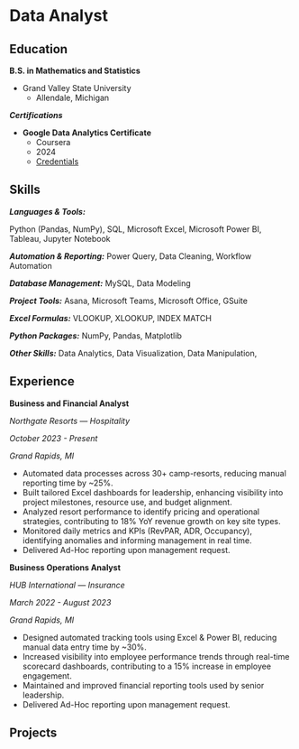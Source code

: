 # Data Analyst

## Education
**B.S. in Mathematics and Statistics**
- Grand Valley State University
  - Allendale, Michigan

***Certifications***
- **Google Data Analytics Certificate**
  - Coursera
  - 2024
  - [Credentials](https://www.credly.com/badges/8e006124-30fd-4f3b-ac73-278c676ca39b/public_url)

## Skills
***Languages & Tools:***

Python (Pandas, NumPy), SQL, Microsoft Excel, Microsoft Power BI, Tableau, Jupyter Notebook

***Automation & Reporting:***    Power Query, Data Cleaning, Workflow Automation

***Database Management:***    MySQL, Data Modeling

***Project Tools:***    Asana, Microsoft Teams, Microsoft Office, GSuite

***Excel Formulas:***    VLOOKUP, XLOOKUP, INDEX MATCH

***Python Packages:***    NumPy, Pandas, Matplotlib

***Other Skills:***    Data Analytics, Data Visualization, Data Manipulation, 

## Experience
**Business and Financial Analyst** 

*Northgate Resorts — Hospitality*	

*October 2023 - Present*

*Grand Rapids, MI*

- Automated data processes across 30+ camp-resorts, reducing manual reporting time by ~25%.
- Built tailored Excel dashboards for leadership, enhancing visibility into project milestones, resource use, and budget alignment.
- Analyzed resort performance to identify pricing and operational strategies, contributing to 18% YoY revenue growth on key site types.
- Monitored daily metrics and KPIs (RevPAR, ADR, Occupancy), identifying anomalies and informing management in real time.
- Delivered Ad-Hoc reporting upon management request.

**Business Operations Analyst**

*HUB International — Insurance*	

*March 2022 - August 2023*

*Grand Rapids, MI*

- Designed automated tracking tools using Excel & Power BI, reducing manual data entry time by ~30%.
- Increased visibility into employee performance trends through real-time scorecard dashboards, contributing to a 15% increase in employee engagement.
- Maintained and improved financial reporting tools used by senior leadership.
- Delivered Ad-Hoc reporting upon management request.

## Projects
